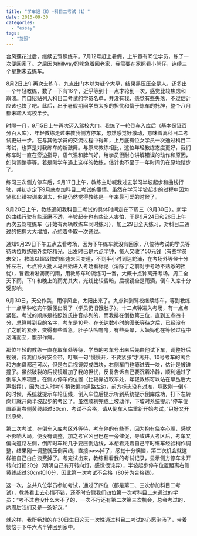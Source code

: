 ```yaml
---
title: "学车记（8）—科目二考试（1）"
date: 2015-09-30
categories: 
  - "essay"
tags: 
  - "驾照"
---
```


台风莲花过后，继续去驾照练车。7月12号赶上暑假，上午竟有15位学员，练了一次便回家了。之后因为hillway妈咪急着回老家，我需要在家照看小熊仔，连续三个星期未去练车。

8月2日上午再次去练车，九点出门本以为赶个大早，结果黑压压全是人，还多出一个年轻教练，数了一下有16个，近乎等到十一点才轮到一次，感觉比较焦虑和崩溃。门口招贴列入科目二考试的学员名单，并没有我，感觉有些失落，不过估计应该也快了吧。此后，出于暑假期间学员太多的担忧和惰于练车的托辞，整个八月都未踏入驾校半步。

时隔一月，9月5日上午再次迈入驾校大门。我练了一轮倒车入库后（基本保证百分百入库），年轻教练走过来教我侧方停车，忽然感觉好激动，意味着离科目二考试更进一步。在与其他学员的交流过程中得知，上月底有位女学员一次通过科目二考试，也算是对我练车的新鼓舞。与原来教练相比，这位年轻教练态度更好，我们练车时一直在旁边指导，语气温和脾气好，给学员很耐心讲解错误的动作和原因，如何调整等等。若是刚学车遇上这样的教练，估计也不至于一年时间仍在原地踏步了。

练习三次侧方停车后，9月17日上午，教练主动喊我过去学习半坡起步和曲线行驶，并初步定下9月底参加科目二考试的事情。虽然在学习半坡起步的过程中因为紧张出错被训来训去，但是仍然觉得教练是一年来最可爱的时候了。

9月20日上午，教练通知我科目二考试的具体时间定在下周三（9月30日）。新学的曲线行驶有些琢磨不透，半坡起步也有些让人害怕，于是9月24日和26日上午再次去驾校练车（开始有两辆教练车同时练习），加上29日全天练习，对科目二通过的把握大大增加，心想着争取一次通过。

通知9月29日下午五点去看考场，因为下午练车就没有回家，八位待考试的学员等待两位教练把外卖吃精光，出发时已是六点半钟，每人又收了50元钱（有些学员未交）。教练以超级快的车速来回变道，不到半小时到达鮀浦，在考场外等候十分钟左右，七点钟大批人马开始进入考场看标记（消除了之前对于考场不熟悉的担忧），冒着淅淅沥沥的雨，用教练车轮流练习一番，大概十点钟离开考场。周二全天下雨，下午和晚上的雨尤其大，光线比较昏暗，后视镜全是雨滴，倒车入库十分受影响。

9月30日，天公作美，雨停风止，太阳出来了。九点钟到驾校继续练车，等到教练十一点半钟吃完午饭便出发了（学员仍旧饿肚子）。十二点钟进入考场，有一点点紧张。考试的顺序是按照姓氏拼音排列的，而我排在倒数第三位，直到五点四十分，总算叫到我的名字，考车是10号。在长达数小时的漫长等待之后，已经没有了之前的紧张，变得有些着急，肚子咕咕噜噜，有些头晕，大姨妈也在等候过程中汹涌而至，腹部作痛。

那位年轻的教练一直在取车处等待，学员的考车号出来后先由他试下车，调整好后视镜，待我们系好安全带，叮嘱一句“慢慢开，不要紧张”才离开。10号考车的离合和方向盘都还可以，但是右后视镜裂成四块，右侧车门也瘪进去一块，估计是被谁撞了。虽然破裂的后视镜增加了我的担忧，反复告诉自己要沉着冷静，顺利通过了倒车入库项目。在侧方停车的位置（比较靠近取车处，年轻教练可以站在草丛后大声指挥），因为进入时考车稍微偏向道路左边，前方标志没有对准，导致刚一倒车的时候，系统就提示车轮压线，倒入车位后提示听到系统提示倒库成功，打下左转向灯就开向半坡起步的考区了。虽然顺利完成上坡动作，下坡时系统提示“停车位置距离右侧黄线超过30cm，考试不合格，请从倒车入库重新开始考试。”只好又开回原处。

第二次考试，在倒车入库考区外等待，考车停的有些歪，因为抱有侥幸心理，感觉不影响大局，便没有调整，加之考官凶巴巴在一旁催促，导致进入考区后，考车又偏向道路左侧，倒库时车轮几乎要压倒边线，本想着凭着自己平时练车经验稍作调整，结果刚一调整就压倒黄线，直接pass掉了，感觉十分懊恼，第二次机会就这样被自己白白浪费掉了。考完试出来，教练翻看我的考试记录，显示侧方停车未开转向灯扣20分（明明自己有开转向灯，感觉很诧异），半坡起步停车位置距离右侧黄线超过30cm扣10分，因此第一次考试不合格（80分为合格线）。

这一次，总共八位学员参加考试，通过了四位（都是第二、三次参加科目二考试），教练看上去心情不错，还不时安慰我们四位第一次考科目二未通过的学员：“考不过也没什么大不了的，一次不行还有第二次第三次机会，总会考过的，两周后我们又是一条好汉。”

就这样，我所畅想的在30日生日这天一次性通过科目二考试的心愿泡汤了，带着懊恼于下午六点半钟回到家中。
